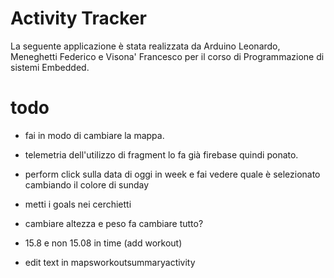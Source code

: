 # Activity Tracker
La seguente applicazione è stata realizzata da Arduino Leonardo, Meneghetti Federico e Visona' Francesco per il corso di Programmazione di sistemi Embedded.


# todo
- fai in modo di cambiare la mappa.

- telemetria dell'utilizzo di fragment lo fa già firebase quindi ponato.

- perform click sulla data di oggi in week e fai vedere quale è selezionato cambiando il colore di sunday
- metti i goals nei cerchietti
- cambiare altezza e peso fa cambiare tutto?
- 15.8 e non 15.08 in time (add workout)
- edit text in mapsworkoutsummaryactivity